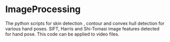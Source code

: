 # ImageProcessing
 The python scripts for skin detection , contour and convex hull detection for various hand poses.
 SIFT, Harris and Shi-Tomasi image features detected for hand pose. 
 This code can be applied to video files. 

